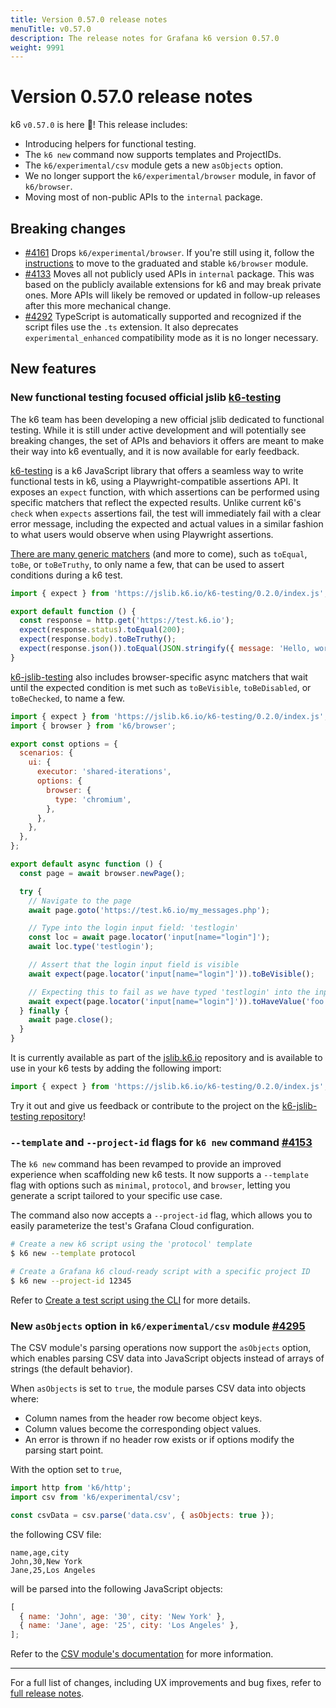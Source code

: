 ```yaml
---
title: Version 0.57.0 release notes
menuTitle: v0.57.0
description: The release notes for Grafana k6 version 0.57.0
weight: 9991
---
```


# Version 0.57.0 release notes

k6 `v0.57.0` is here 🎉! This release includes:

- Introducing helpers for functional testing.
- The `k6 new` command now supports templates and ProjectIDs.
- The `k6/experimental/csv` module gets a new `asObjects` option.
- We no longer support the `k6/experimental/browser` module, in favor of `k6/browser`.
- Moving most of non-public APIs to the `internal` package.

## Breaking changes

- [#4161](https://github.com/grafana/k6/pull/4161) Drops `k6/experimental/browser`. If you're still using it, follow the [instructions](https://grafana.com/docs/k6/<K6_VERSION>/using-k6-browser/migrating-to-k6-v0-52/) to move to the graduated and stable `k6/browser` module.
- [#4133](https://github.com/grafana/k6/pull/4133) Moves all not publicly used APIs in `internal` package. This was based on the publicly available extensions for k6 and may break private ones. More APIs will likely be removed or updated in follow-up releases after this more mechanical change.
- [#4292](https://github.com/grafana/k6/pull/4292) TypeScript is automatically supported and recognized if the script files use the `.ts` extension. It also deprecates `experimental_enhanced` compatibility mode as it is no longer necessary.

## New features

### New functional testing focused official jslib [k6-testing](https://github.com/grafana/k6-jslib-testing)

The k6 team has been developing a new official jslib dedicated to functional testing. While it is still under active development and will potentially see breaking changes, the set of APIs and behaviors it offers are meant to make their way into k6 eventually, and it is now available for early feedback.

[k6-testing](https://github.com/grafana/k6-jslib-testing) is a k6 JavaScript library that offers a seamless way to write functional tests in k6, using a Playwright-compatible assertions API. It exposes an `expect` function, with which assertions can be performed using specific matchers that reflect the expected results.
Unlike current k6's `check` when `expects` assertions fail, the test will immediately fail with a clear error message, including the expected and actual values in a similar fashion to what users would observe when using Playwright assertions.

[There are many generic matchers](https://github.com/grafana/k6-jslib-testing?tab=readme-ov-file#3-standard-assertions) (and more to come), such as `toEqual`, `toBe`, or `toBeTruthy`, to only name a few, that can be used to assert conditions during a k6 test.

```javascript
import { expect } from 'https://jslib.k6.io/k6-testing/0.2.0/index.js';

export default function () {
  const response = http.get('https://test.k6.io');
  expect(response.status).toEqual(200);
  expect(response.body).toBeTruthy();
  expect(response.json()).toEqual(JSON.stringify({ message: 'Hello, world!' }));
}
```

[k6-jslib-testing](https://github.com/grafana/k6-jslib-testing) also includes browser-specific async matchers that wait until the expected condition is met such as `toBeVisible`, `toBeDisabled`, or `toBeChecked`, to name a few.

```javascript
import { expect } from 'https://jslib.k6.io/k6-testing/0.2.0/index.js';
import { browser } from 'k6/browser';

export const options = {
  scenarios: {
    ui: {
      executor: 'shared-iterations',
      options: {
        browser: {
          type: 'chromium',
        },
      },
    },
  },
};

export default async function () {
  const page = await browser.newPage();

  try {
    // Navigate to the page
    await page.goto('https://test.k6.io/my_messages.php');

    // Type into the login input field: 'testlogin'
    const loc = await page.locator('input[name="login"]');
    await loc.type('testlogin');

    // Assert that the login input field is visible
    await expect(page.locator('input[name="login"]')).toBeVisible();

    // Expecting this to fail as we have typed 'testlogin' into the input instead of 'foo'
    await expect(page.locator('input[name="login"]')).toHaveValue('foo');
  } finally {
    await page.close();
  }
}
```

It is currently available as part of the [jslib.k6.io](https://jslib.k6.io) repository and is available to use in your k6 tests by adding the following import:

```javascript
import { expect } from 'https://jslib.k6.io/k6-testing/0.2.0/index.js';
```

Try it out and give us feedback or contribute to the project on the [k6-jslib-testing repository](https://github.com/grafana/k6-jslib-testing)!

### `--template` and `--project-id` flags for `k6 new` command [#4153](https://github.com/grafana/k6/pull/4153)

The `k6 new` command has been revamped to provide an improved experience when scaffolding new k6 tests. It now supports a `--template` flag with options such as `minimal`, `protocol`, and `browser`, letting you generate a script tailored to your specific use case.

The command also now accepts a `--project-id` flag, which allows you to easily parameterize the test's Grafana Cloud configuration.

```sh
# Create a new k6 script using the 'protocol' template
$ k6 new --template protocol

# Create a Grafana k6 cloud-ready script with a specific project ID
$ k6 new --project-id 12345
```

Refer to [Create a test script using the CLI](https://grafana.com/docs/k6/<K6_VERSION>/using-k6/test-authoring/create-test-script-using-the-cli/) for more details.

### New `asObjects` option in `k6/experimental/csv` module [#4295](https://github.com/grafana/k6/pull/4295)

The CSV module's parsing operations now support the `asObjects` option, which enables parsing CSV data into JavaScript objects instead of arrays of strings (the default behavior).

When `asObjects` is set to `true`, the module parses CSV data into objects where:

- Column names from the header row become object keys.
- Column values become the corresponding object values.
- An error is thrown if no header row exists or if options modify the parsing start point.

With the option set to `true`,

```js
import http from 'k6/http';
import csv from 'k6/experimental/csv';

const csvData = csv.parse('data.csv', { asObjects: true });
```

the following CSV file:

```csv
name,age,city
John,30,New York
Jane,25,Los Angeles
```

will be parsed into the following JavaScript objects:

```js
[
  { name: 'John', age: '30', city: 'New York' },
  { name: 'Jane', age: '25', city: 'Los Angeles' },
];
```

Refer to the [CSV module's documentation](https://grafana.com/docs/k6/<K6_VERSION>/javascript-api/k6-experimental/csv/) for more information.

---

For a full list of changes, including UX improvements and bug fixes, refer to [full release notes](https://github.com/grafana/k6/blob/master/release%20notes/v0.57.0.md).
